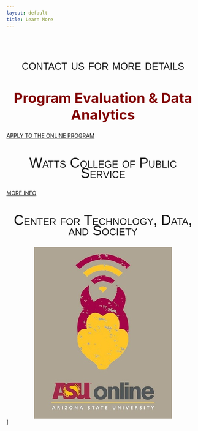 ```yaml
---
layout: default
title: Learn More
---
```


<style>
h2 {
font-family: "Century Gothic", CenturyGothic, AppleGothic, sans-serif; 
  font-size: 36px; 
  font-style: normal; 
  font-variant: small-caps; 
  font-weight: 100;
  line-height: 26.4px;
  text-align: center;
}
h1 { 
  font-size: 36px;  
  color: maroon;
  text-align: center;
}
img {
  display: block;
  margin-left: auto;
  margin-right: auto;
}
.uk-button{
   align: center;
 }
 </style>
 

 
 <br>



## contact us for more details


# Program Evaluation & Data Analytics

<a class="uk-button uk-button-default" href="https://asuonline.asu.edu/online-degree-programs/graduate/program-evaluation-and-data-analytics-ms/">APPLY TO THE ONLINE PROGRAM</a>

## Watts College of Public Service

<a class="uk-button uk-button-default" href="https://publicservice.asu.edu/programs/ms/program-evaluation-and-data-analytics-ms">MORE INFO</a>

## Center for Technology, Data, and Society


![](assets/posts/asu-online.jpg)]


<br>

